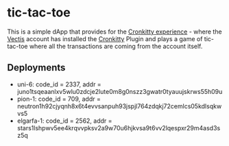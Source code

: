 # tic-tac-toe

This is a simple dApp that provides for the [Cronkitty experience] - where the [Vectis] account has installed the [Cronkitty] Plugin and plays a game of tic-tac-toe where all the transactions are coming from the account itself. 

[Cronkitty]:  https://github.com/nymlab/vectis-plugins
[cronkitty experience]: https://testnet-cronkitty.vectis.space
[vectis]: https://github.com/nymlab/vectis

## Deployments

- uni-6: code_id = 2337, addr = juno1tsqeaanlxv5wlu0zdcje2lute0m8g0nszz3gwatr0tyauujskrws55h09u
- pion-1: code_id = 709, addr = neutron1h92cjyqnh8x6t4evvsanpuh93jspjl764zdqkj72cemlcs05kdlsqkwvs5
- elgarfa-1: code_id = 2562, addr = stars1lshpwv5ee4krqvvpksv2a9w70u6hjkvsa9t6vv2lqespxr29m4asd3sz5q
